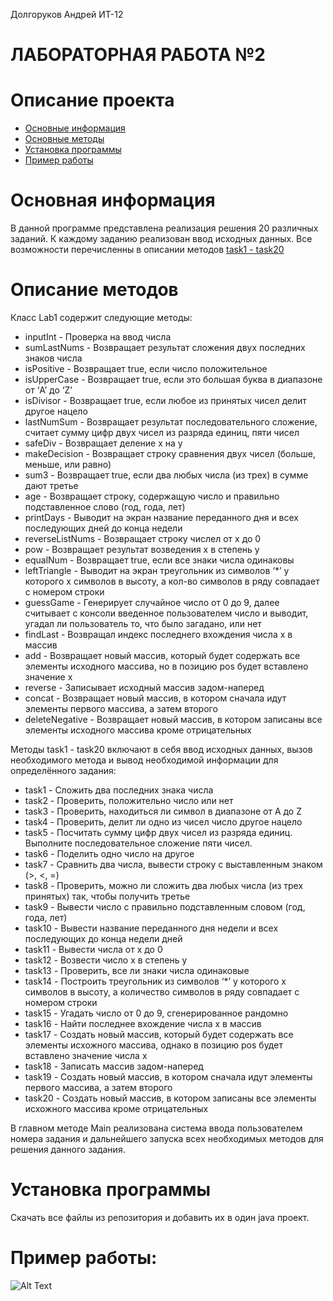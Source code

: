 Долгоруков Андрей ИТ-12
# ЛАБОРАТОРНАЯ РАБОТА №2

# Описание проекта
- [Основные информация](#Информация)
- [Основные методы](#Методы)
- [Установка программы](#Установка)
- [Пример работы](#Пример)

<a name="Информация"></a> 
# Основная информация
В данной программе представлена реализация решения 20 различных заданий. К каждому заданию реализован ввод исходных данных.
Все возможности перечисленны в описании методов [task1 - task20](#Task)

<a name="Методы"></a>
# Описание методов

Класс Lab1 содержит следующие методы:
- inputInt - Проверка на ввод числа
- sumLastNums - Возвращает результат сложения двух последних знаков числа
- isPositive - Возвращает true, если число положительное
- isUpperCase - Возвращает true, если это большая буква в диапазоне от ‘A’ до ‘Z’
- isDivisor - Возвращает true, если любое из принятых чисел делит другое нацело
- lastNumSum - Возвращает результат последовательного сложение, считает сумму цифр двух чисел из разряда единиц, пяти чисел
- safeDiv - Возвращает деление x на y
- makeDecision - Возвращает строку сравнения двух чисел (больше, меньше, или равно)
- sum3 - Возвращает true, если два любых числа (из трех) в сумме дают третье
- age - Возвращает строку, содержащую число и правильно подставленное слово (год, года, лет)
- printDays - Выводит на экран название переданного дня и всех последующих дней до конца недели
- reverseListNums - Возвращает строку числел от x до 0
- pow - Возвращает результат возведения x в степень y
- equalNum -  Возвращает true, если все знаки числа одинаковы
- leftTriangle - Выводит на экран треугольник из символов ‘*’ у которого х символов в высоту, а кол-во символов в ряду совпадает с номером строки
- guessGame - Генерирует случайное число от 0 до 9, далее считывает с консоли введенное пользователем число и выводит, угадал ли пользователь то, что было загадано, или нет
- findLast - Возвращал индекс последнего вхождения числа x в массив
- add - Возвращает новый массив, который будет содержать все элементы исходного массива, но в позицию pos будет вставлено значение x
- reverse - Записывает исходный массив задом-наперед
- concat - Возвращает новый массив, в котором сначала идут элементы первого массива, а затем второго
- deleteNegative - Возвращает новый массив, в котором записаны все элементы исходного массива кроме отрицательных

<a name="Task"></a>
Методы task1 - task20 включают в себя ввод исходных данных, вызов необходимого метода и вывод необходимой информации для определённого задания:

- task1 - Сложить два последних знака числа
- task2 - Проверить, положительно число или нет
- task3 - Проверить, находиться ли символ в диапазоне от A до Z
- task4 - Проверить, делит ли одно из чисел число другое нацело
- task5 - Посчитать сумму цифр двух чисел из разряда единиц. Выполните последовательное сложение пяти чисел.
- task6 - Поделить одно число на другое
- task7 - Сравнить два числа, вывести строку с выставленным знаком (>, <, =)
- task8 - Проверить, можно ли сложить два любых числа (из трех принятых) так, чтобы получить третье
- task9 - Вывести число с правильно подставленным словом (год, года, лет)
- task10 - Вывести название переданного дня недели и всех последующих до конца недели дней
- task11 - Вывести числа от x до 0
- task12 - Возвести число x в степень y 
- task13 - Проверить, все ли знаки числа одинаковые
- task14 - Построить треугольник из символов ‘*’ у которого х символов в высоту, а количество символов в ряду совпадает с номером строки
- task15 - Угадать число от 0 до 9, сгенерированное рандомно
- task16 - Найти последнее вхождение числа x в массив
- task17 - Создать новый массив, который будет содержать все элементы исхожного массива, однако в позицию pos будет вставлено значение числа x
- task18 - Записать массив  задом-наперед 
- task19 - Создать новый массив, в котором сначала идут элементы первого массива, а затем второго
- task20 - Создать новый массив, в котором записаны все элементы исхожного массива кроме отрицательных

В главном методе Main реализована система ввода пользователем номера задания и дальнейшего запуска всех необходимых методов для решения данного задания.
<a name="Установка"></a> 
# Установка программы


Скачать все файлы из репозитория и добавить их в один java проект.

<a name="Пример"></a> 
# Пример работы:
![Alt Text](https://i.yapx.ru/aqMPX.png)
